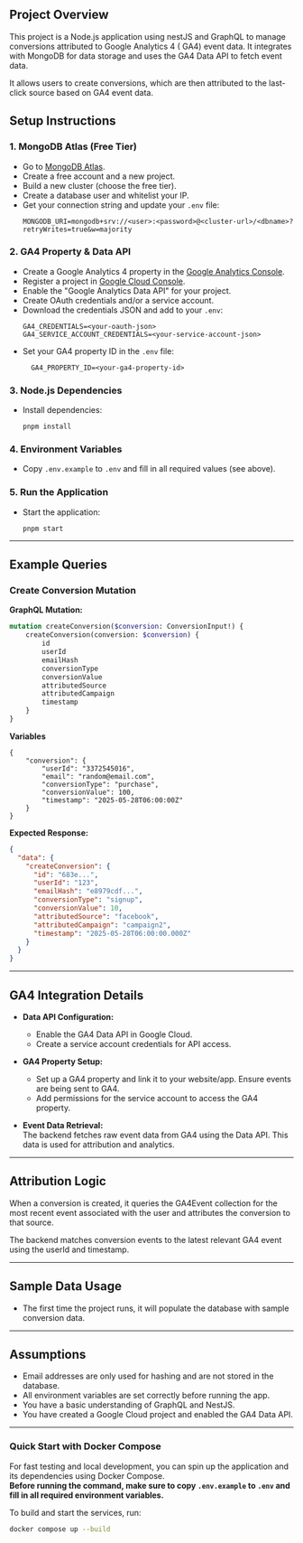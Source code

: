## Project Overview

This project is a Node.js application using nestJS and GraphQL to manage conversions attributed to Google Analytics 4 (
GA4) event data. It integrates with MongoDB for data storage and uses the GA4 Data API to fetch event data.

It allows users to create conversions, which are then attributed to the last-click source based on GA4 event data.

## Setup Instructions

### 1. MongoDB Atlas (Free Tier)

- Go to [MongoDB Atlas](https://www.mongodb.com/cloud/atlas).
- Create a free account and a new project.
- Build a new cluster (choose the free tier).
- Create a database user and whitelist your IP.
- Get your connection string and update your `.env` file:
  ```
  MONGODB_URI=mongodb+srv://<user>:<password>@<cluster-url>/<dbname>?retryWrites=true&w=majority
  ```

### 2. GA4 Property & Data API

- Create a Google Analytics 4 property in the [Google Analytics Console](https://analytics.google.com/).
- Register a project in [Google Cloud Console](https://console.cloud.google.com/).
- Enable the "Google Analytics Data API" for your project.
- Create OAuth credentials and/or a service account.
- Download the credentials JSON and add to your `.env`:
  ```
  GA4_CREDENTIALS=<your-oauth-json>
  GA4_SERVICE_ACCOUNT_CREDENTIALS=<your-service-account-json>
  ```
- Set your GA4 property ID in the `.env` file:
  ```
    GA4_PROPERTY_ID=<your-ga4-property-id>
  ```

### 3. Node.js Dependencies

- Install dependencies:
  ```
  pnpm install
  ```

### 4. Environment Variables

- Copy `.env.example` to `.env` and fill in all required values (see above).

### 5. Run the Application

- Start the application:
  ```
  pnpm start
  ```

---

## Example Queries

### Create Conversion Mutation

**GraphQL Mutation:**

```graphql
mutation createConversion($conversion: ConversionInput!) {
    createConversion(conversion: $conversion) {
        id
        userId
        emailHash
        conversionType
        conversionValue
        attributedSource
        attributedCampaign
        timestamp
    }
}
```

**Variables**

```
{
    "conversion": {
        "userId": "3372545016",
        "email": "random@email.com",
        "conversionType": "purchase",
        "conversionValue": 100,
        "timestamp": "2025-05-28T06:00:00Z"
    }
}
```

**Expected Response:**

```json
{
  "data": {
    "createConversion": {
      "id": "683e...",
      "userId": "123",
      "emailHash": "e8979cdf...",
      "conversionType": "signup",
      "conversionValue": 10,
      "attributedSource": "facebook",
      "attributedCampaign": "campaign2",
      "timestamp": "2025-05-28T06:00:00.000Z"
    }
  }
}
```

---

## GA4 Integration Details

- **Data API Configuration:**
    - Enable the GA4 Data API in Google Cloud.
    - Create a service account credentials for API access.

- **GA4 Property Setup:**
    - Set up a GA4 property and link it to your website/app. Ensure events are being sent to GA4.
    - Add permissions for the service account to access the GA4 property.

- **Event Data Retrieval:**  
  The backend fetches raw event data from GA4 using the Data API. This data is used for attribution and analytics.

---

## Attribution Logic

When a conversion is created, it queries the GA4Event collection for the most recent
event associated with the user and attributes the conversion to that source.

The backend matches conversion events to the latest relevant GA4 event using the userId and timestamp.

---

## Sample Data Usage

- The first time the project runs, it will populate the database with sample conversion data.

---

## Assumptions

- Email addresses are only used for hashing and are not stored in the database.
- All environment variables are set correctly before running the app.
- You have a basic understanding of GraphQL and NestJS.
- You have created a Google Cloud project and enabled the GA4 Data API.

---

### Quick Start with Docker Compose

For fast testing and local development, you can spin up the application and its dependencies using Docker Compose.  
**Before running the command, make sure to copy `.env.example` to `.env` and fill in all required environment variables.**

To build and start the services, run:

```bash
docker compose up --build
